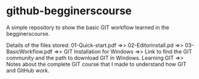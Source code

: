 # github-begginerscourse
A simple repository to show the basic GIT workflow learned in the begginerscourse.

Details of the files stored:
01-Quick-start.pdf =>>
02-Editorinstall.pd =>>
03-BasicWorkflow.pdf =>>
GIT Installation for Windows =>> Link to find the GIT community and the path to download GIT in Windows.
Learning GIT =>> Notes about the complete GIT course that I made to understand how GIT and GitHub work.
